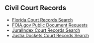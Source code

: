 ## Civil Court Records

- [Florida Court Records Search](https://www.civitekflorida.com/ocrs/county)
- [FOIA.gov Public Document Requests](https://www.foia.gov/search.html)
- [JuralIndex Court Records Search](https://www.juralindex.com/)
- [Justia Dockets Court Records Search](https://dockets.justia.com/)